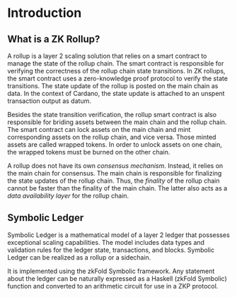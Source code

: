# Introduction

## What is a ZK Rollup?

A rollup is a layer 2 scaling solution that relies on a smart contract to manage the state of the rollup chain. The smart contract is responsible for verifying the correctness of the rollup chain state transitions. In ZK rollups, the smart contract uses a zero-knowledge proof protocol to verify the state transitions. The state update of the rollup is posted on the main chain as data. In the context of Cardano, the state update is attached to an unspent transaction output as datum.

Besides the state transition verification, the rollup smart contract is also responsible for briding assets between the main chain and the rollup chain. The smart contract can lock assets on the main chain and mint corresponding assets on the rollup chain, and vice versa. Those minted assets are called wrapped tokens. In order to unlock assets on one chain, the wrapped tokens must be burned on the other chain.

A rollup does not have its own _consensus mechanism_. Instead, it relies on the main chain for consensus. The main chain is responsible for finalizing the state updates of the rollup chain. Thus, the _finality_ of the rollup chain cannot be faster than the finality of the main chain. The latter also acts as a _data availability layer_ for the rollup chain.

## Symbolic Ledger

Symbolic Ledger is a mathematical model of a layer 2 ledger that possesses exceptional scaling capabilities. The model includes data types and validation rules for the ledger state, transactions, and blocks. Symbolic Ledger can be realized as a rollup or a sidechain.

It is implemented using the zkFold Symbolic framework. Any statement about the ledger can be naturally expressed as a Haskell (zkFold Symbolic) function and converted to an arithmetic circuit for use in a ZKP protocol.